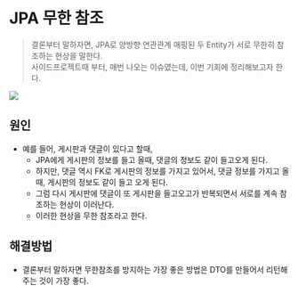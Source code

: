 # JPA 무한 참조
> 결론부터 말하자면, JPA로 양방향 연관관계 매핑된 두 Entity가 서로 무한히 참조하는 현상을 말한다.  
> 사이드프로젝트때 부터, 매번 나오는 이슈였는데, 이번 기회에 정리해보고자 한다.  
<img src="https://user-images.githubusercontent.com/104331549/191150012-8063073a-8976-4992-9985-8d2d4c86af69.png">

## 원인 
- 예를 들어, 게시판과 댓글이 있다고 할때, 
  - JPA에게 게시판의 정보를 들고 올때, 댓글의 정보도 같이 들고오게 된다.
  - 하지만, 댓글 역시 FK로 게시판의 정보를 가지고 있어서, 댓글 정보를 가지고 올때, 게시판의 정보도 같이 들고 오게 된다.
  - 그럼 다시 게시판에 댓글이 또 게시판을 들고오고가 반복되면서 서로를 계속 참조하는 현상이 이러난다.
  - 이러한 현상을 무한 참조라고 한다.


## 해결방법
 - 결론부터 말하자면 무한참조를 방지하는 가장 좋은 방법은  DTO를 만들어서 리턴해주는 것이 가장 좋다.

